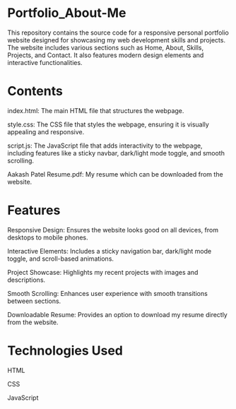 # Portfolio_About-Me
This repository contains the source code for a responsive personal portfolio website designed for showcasing my web development skills and projects. The website includes various sections such as Home, About, Skills, Projects, and Contact. It also features modern design elements and interactive functionalities.

# Contents

index.html: The main HTML file that structures the webpage.

style.css: The CSS file that styles the webpage, ensuring it is visually appealing and responsive.

script.js: The JavaScript file that adds interactivity to the webpage, including features like a sticky navbar, dark/light mode toggle, and smooth scrolling.

Aakash Patel Resume.pdf: My resume which can be downloaded from the website.

# Features

Responsive Design: Ensures the website looks good on all devices, from desktops to mobile phones.

Interactive Elements: Includes a sticky navigation bar, dark/light mode toggle, and scroll-based animations.

Project Showcase: Highlights my recent projects with images and descriptions.

Smooth Scrolling: Enhances user experience with smooth transitions between sections.

Downloadable Resume: Provides an option to download my resume directly from the website.

# Technologies Used

HTML

CSS

JavaScript
